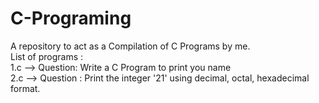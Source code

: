 # C-Programing
A repository to act as a Compilation of C Programs by me.  
List of programs :  
1.c --> Question: Write a C Program to print you name  
2.c --> Question : Print the integer '21' using decimal, octal, hexadecimal format.  
